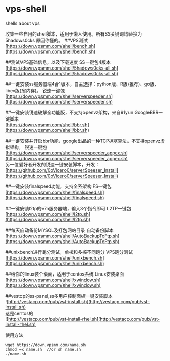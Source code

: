# vps-shell
shells about vps

收集一些自用的shell脚本，适用于懒人使用。所有SS关键词均替换为 5hadows0cks 原因你懂的。
##VPS测试
[https://down.vpsmm.com/shell/bench.sh](https://down.vpsmm.com/shell/bench.sh)  

##测试VPS基础信息，以及下载速度
SS一键包4版本  
[https://down.vpsmm.com/shell/5hadows0cks-all.sh](https://down.vpsmm.com/shell/5hadows0cks-all.sh)  

##一键安装ss服务器端4合1版本，自主选择：python版、R版(推荐)、go版、libev版(省内存)。
锐速一键包  
[https://down.vpsmm.com/shell/serverspeeder.sh](https://down.vpsmm.com/shell/serverspeeder.sh)  

##一键安装锐速破解全功能版，不支持openvz架构，来自91yun
GoogleBBR一键脚本  
[https://down.vpsmm.com/shell/bbr.sh](https://down.vpsmm.com/shell/bbr.sh)  

##一键安装并开启bbr功能，google出品的一种TCP拥塞算法，不支持openvz虚拟架构。
锐速一键包  
[https://down.vpsmm.com/shell/serverspeeder_appex.sh](https://down.vpsmm.com/shell/serverspeeder_appex.sh)  
另一位爱好者开发的锐速一键安装脚本，开发：  
[https://github.com/0oVicero0/serverSpeeser_Install](https://github.com/0oVicero0/serverSpeeser_Install)  

##一键安装finalspeed功能，支持全系架构
FS一键包  
[https://down.vpsmm.com/shell/finalspeed.sh](https://down.vpsmm.com/shell/finalspeed.sh)  

##一键安装l2tp的v7n服务器端，输入3个指令即可
L2TP一键包  
[https://down.vpsmm.com/shell/l2tp.sh](https://down.vpsmm.com/shell/l2tp.sh)  

##每天自动备份MYSQL及打包网站目录
自动备份脚本  
[https://down.vpsmm.com/shell/AutoBackupToFtp.sh](https://down.vpsmm.com/shell/AutoBackupToFtp.sh)  

##unixbench进行跑分测试，单核和多核不同跑分
VPS跑分测试  
[https://down.vpsmm.com/shell/unixbench.sh](https://down.vpsmm.com/shell/unixbench.sh)  

##给你的linux装个桌面，适用于centos系统
Linux安装桌面  
[https://down.vpsmm.com/shell/xwindow.sh](https://down.vpsmm.com/shell/xwindow.sh)  

##vestcp的ss-panel,ss多用户控制面板一键安装脚本  
![http://vestacp.com/pub/vst-install.sh](http://vestacp.com/pub/vst-install.sh)  
这是centos的  
![http://vestacp.com/pub/vst-install-rhel.sh](http://vestacp.com/pub/vst-install-rhel.sh)

使用方法

	wget https://down.vpsmm.com/name.sh  
	chmod +x name.sh  //or sh name.sh
	./name.sh
